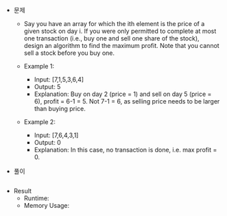  - 문제
   - Say you have an array for which the ith element is the price of a given stock on day i.
   If you were only permitted to complete at most one transaction (i.e., buy one and sell one share of the stock),  
   design an algorithm to find the maximum profit.
   Note that you cannot sell a stock before you buy one.

    - Example 1:
      - Input: [7,1,5,3,6,4]
      - Output: 5
      - Explanation: Buy on day 2 (price = 1) and sell on day 5 (price = 6), profit = 6-1 = 5.
             Not 7-1 = 6, as selling price needs to be larger than buying price.

    - Example 2:
      - Input: [7,6,4,3,1]
      - Output: 0
      - Explanation: In this case, no transaction is done, i.e. max profit = 0.
    
 - 풀이
 ```sh    
 
 ```
 
 - Result
   - Runtime: 
   - Memory Usage: 
